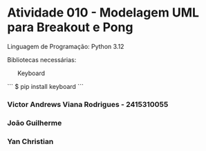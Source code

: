<h1>Atividade 010 - Modelagem UML para Breakout e Pong</h1>

<p>Linguagem de Programação: Python 3.12</p>
<p>Bibliotecas necessárias:
<ul>Keyboard</ul> </p>
 ``` $ pip install keyboard ``` 



<h3> Victor Andrews Viana Rodrigues - 2415310055</h3>
<h3> João Guilherme</h3>
<h3> Yan Christian</h3>
